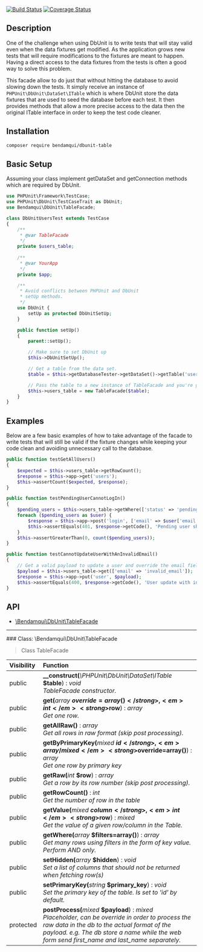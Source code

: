 [![Build Status](https://travis-ci.org/bendamqui/dbunit-table.svg?branch=master)](https://travis-ci.org/bendamqui/dbunit-table)
[![Coverage Status](https://coveralls.io/repos/github/bendamqui/dbunit-table/badge.svg?branch=master)](https://coveralls.io/github/bendamqui/dbunit-table?branch=master)
## Description
 
One of the challenge when using DbUnit is to write tests that will stay valid even when the data fixtures get
modified. As the application grows new tests that will require modifications to the fixtures are meant to happen.
Having a direct access to the data fixtures from the tests is often a good way to solve this problem.  

This facade allow to do just that without hitting the database to avoid slowing down the tests. It simply 
receive an instance of ``PHPUnit\DbUnit\DataSet\ITable`` which is where DbUnit store the data fixtures that 
are used to seed the database before each test. It then provides methods that allow a more precise access 
to the data then the original ITable interface in order to keep the test code cleaner. 


## Installation

```sh
composer require bendamqui/dbunit-table
```


## Basic Setup 

Assuming your class implement getDataSet and getConnection methods which are
required by DbUnit.

```php
use PHPUnit\Framework\TestCase;
use PHPUnit\DbUnit\TestCaseTrait as DbUnit;
use Bendamqui\DbUnit\TableFacade;

class DbUnitUsersTest extends TestCase
{
    /**
     * @var TableFacade
     */
    private $users_table;
    
    /**
     * @var YourApp
     */
    private $app;

    /**
     * Avoid conflicts between PHPUnit and DbUnit
     * setUp methods.
     */
    use DbUnit {
        setUp as protected DbUnitSetUp;
    }

    public function setUp()
    {
        parent::setUp();

        // Make sure to set DbUnit up
        $this->DbUnitSetUp();

        // Get a table from the data set.
        $table = $this->getDatabaseTester->getDataSet()->getTable('users');

        // Pass the table to a new instance of TableFacade and you're good to go.
        $this->users_table = new TableFacade($table);
    }   
}
```

## Examples

Below are a few basic examples of how to take advantage of the facade to write tests that will still be valid if the fixture changes while keeping
your code clean and avoiding unnecessary call to the database.

```php		
public function testGetAllUsers()
{
	$expected = $this->users_table->getRowCount();
	$response = $this->app->get('users');
	$this->assertCount($expected, $response);
}
```

```php	
public function testPendingUserCannotLogIn()
{
	$pending_users = $this->users_table->getWhere(['status' => 'pending']);
	foreach ($pending_users as $user) {
		$response = $this->app->post('login', ['email' => $user['email'], 'pass' => $user['pass']]);
		$this->assertEquals(401, $response->getCode(), 'Pending user should not be able to log in.');
	}
	$this->assertGreaterThan(0, count($pending_users));
}
``` 

```php
public function testCannotUpdateUserWithAnInvalidEmail()
{
	// Get a valid payload to update a user and override the email field. 
	$payload = $this->users_table->get(['email' => 'invalid_email']);
	$response = $this->app->put('user', $payload);
	$this->assertEquals(400, $response->getCode(), 'User update with invalid email should receive a bad reques response');
}	
```

## API

- [\Bendamqui\DbUnit\TableFacade](#class-bendamquidbunittablefacade)

<hr /><a id="class-bendamquidbunittablefacade"></a>
### Class: \Bendamqui\DbUnit\TableFacade

> Class TableFacade

| Visibility | Function |
|:-----------|:---------|
| public | <strong>__construct(</strong><em>\PHPUnit\DbUnit\DataSet\ITable</em> <strong>$table</strong>)</strong> : <em>void</em><br /><em>TableFacade constructor.</em> |
| public | <strong>get(</strong><em>array</em> <strong>$override=array()</strong>, <em>int</em> <strong>$row</strong>)</strong> : <em>array</em><br /><em>Get one row.</em> |
| public | <strong>getAllRaw()</strong> : <em>array</em><br /><em>Get all rows in raw format (skip post processing).</em> |
| public | <strong>getByPrimaryKey(</strong><em>mixed</em> <strong>$id</strong>, <em>array/mixed</em> <strong>$override=array()</strong>)</strong> : <em>array</em><br /><em>Get one row by primary key</em> |
| public | <strong>getRaw(</strong><em>int</em> <strong>$row</strong>)</strong> : <em>array</em><br /><em>Get a row by its row number (skip post processing).</em> |
| public | <strong>getRowCount()</strong> : <em>int</em><br /><em>Get the number of row in the table</em> |
| public | <strong>getValue(</strong><em>mixed</em> <strong>$column</strong>, <em>int</em> <strong>$row</strong>)</strong> : <em>mixed</em><br /><em>Get the value of a given row/column in the Table.</em> |
| public | <strong>getWhere(</strong><em>array</em> <strong>$filters=array()</strong>)</strong> : <em>array</em><br /><em>Get many rows using filters in the form of key value. Perform AND only.</em> |
| public | <strong>setHidden(</strong><em>array</em> <strong>$hidden</strong>)</strong> : <em>void</em><br /><em>Set a list of columns that should not be returned when fetching row(s)</em> |
| public | <strong>setPrimaryKey(</strong><em>string</em> <strong>$primary_key</strong>)</strong> : <em>void</em><br /><em>Set the primary key of the table. Is set to 'id' by default.</em> |
| protected | <strong>postProcess(</strong><em>mixed</em> <strong>$payload</strong>)</strong> : <em>mixed</em><br /><em>Placeholder, can be override in order to process the raw data in the db to the actual format of the payload. e.g. The db store a name while the web form send first_name and last_name separately.</em> |



